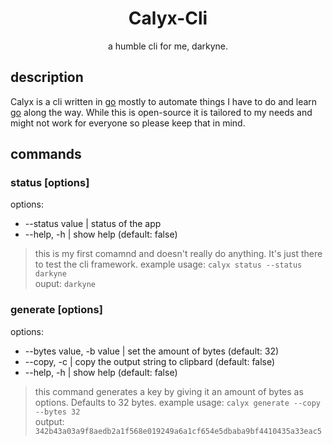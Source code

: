 <div align=center>
  <h1>Calyx-Cli</h1>
  <p>a humble cli for me, darkyne.</p>
</div>

## description
Calyx is a cli written in [go][golang] mostly to automate things I have to do and learn [go][golang] along the way. While this is open-source it is tailored to my needs and might not work for everyone so please keep that in mind.

## commands
### status [options]
options:
* --status value | status of the app
* --help, -h | show help (default: false)
> this is my first comamnd and doesn't really do anything. It's just there to test the cli framework.
example usage: `calyx status --status darkyne` <br>
ouput: `darkyne`

### generate [options]
options: <br>
* --bytes value, -b value | set the amount of bytes (default: 32) <br>
* --copy, -c | copy the output string to clipbard (default: false) <br>
* --help, -h | show help (default: false) <br>
> this command generates a key by giving it an amount of bytes as options. Defaults to 32 bytes.
example usage: `calyx generate --copy --bytes 32` <br>
output: `342b43a03a9f8aedb2a1f568e019249a6a1cf654e5dbaba9bf4410435a33eac5`

<!-- VARIABLES -->
[golang]: https://go.dev/